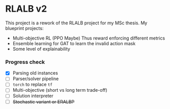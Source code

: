 # RLALB v2

This project is a rework of the RLALB project for my MSc thesis. My blueprint projects:

- Multi-objective RL (PPO Maybe) Thus reward enforcing different metrics
- Ensemble learning for GAT to learn the invalid action mask
- Some level of explainability

### Progress check

- [x] Parsing old instances
- [ ] Parser/solver pipeline
- [ ] `torch` to replace `tf`
- [ ] Multi-objective (short vs long term trade-off)
- [ ] Solution interpreter
- [ ] <s>Stochastic variant or ERALBP</s>
